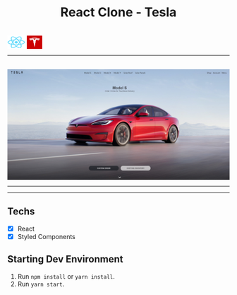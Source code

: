 <h1 align="center">
React Clone - Tesla
</h1>

<div style="display: inline_block"><br>
<img align="center" alt="Rafa-React" height="30" width="40" src="https://raw.githubusercontent.com/devicons/devicon/master/icons/react/react-original.svg">
<img align="center" alt="Hfanes-Tesla" height="30" width="35" src="https://github.com/Hfanes/tesla-clone/blob/master/public/images/icon.jpg">
</div>
<hr>

<div style="display: inline_block"><br>
<img align="center" alt="Hfanes-website"  src="https://github.com/Hfanes/tesla-clone/blob/master/public/images/website.png">
</div>
<hr>

<hr>

## Techs

- [x] React
- [x] Styled Components

## Starting Dev Environment

1. Run `npm install` or `yarn install`.<br />
2. Run `yarn start`.<br />
